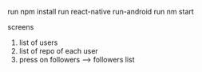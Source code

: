 run npm install
run react-native run-android
run nm start


screens 
1. list of users
2. list of repo of each user 
3. press on followers --> followers list
